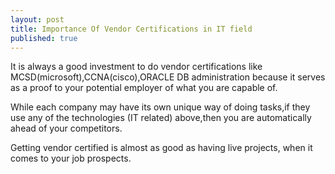```yaml
---
layout: post
title: Importance Of Vendor Certifications in IT field
published: true
---
```


It is always a good investment to do vendor certifications like MCSD(microsoft),CCNA(cisco),ORACLE DB administration
because it serves as a proof to your potential employer of what you are capable of.

While each company may have its own unique way of doing tasks,if they use any of the technologies (IT related) above,then you are automatically ahead of your competitors.

Getting vendor certified is almost as good as having live projects, when it comes to your job prospects.
